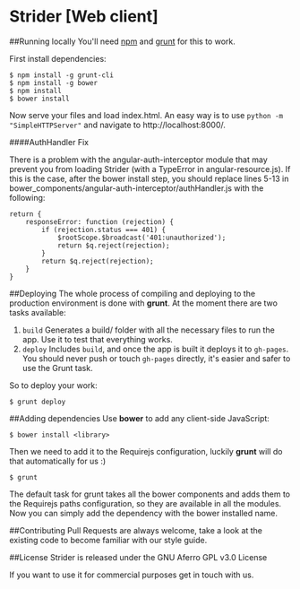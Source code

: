 # Strider [Web client]

##Running locally
You'll need [npm](http://nodejs.org/download/) and [grunt](http://gruntjs.com/installing-grunt) for this to work.

First install dependencies:

```
$ npm install -g grunt-cli
$ npm install -g bower
$ npm install
$ bower install
```

Now serve your files and load index.html. An easy way is to use `python -m "SimpleHTTPServer"` and navigate to http://localhost:8000/.

####AuthHandler Fix

There is a problem with the angular-auth-interceptor module that may prevent you from loading Strider (with a TypeError in angular-resource.js). If this is the case, after the bower install step, you should replace lines 5-13 in bower_components/angular-auth-interceptor/authHandler.js with the following:

```
return {
	responseError: function (rejection) {
		if (rejection.status === 401) {
			$rootScope.$broadcast('401:unauthorized');
			return $q.reject(rejection);
		}
		return $q.reject(rejection);
	}
}
```

##Deploying
The whole process of compiling and deploying to the production environment is done with **grunt**. At the moment there are two tasks available:

1. `build` Generates a build/ folder with all the necessary files to run the app. Use it to test that everything works.
2. `deploy` Includes `build`, and once the app is built it deploys it to `gh-pages`. You should never push or touch `gh-pages` directly, it's easier and safer to use the Grunt task.

So to deploy your work:

```
$ grunt deploy
```

##Adding dependencies
Use **bower** to add any client-side JavaScript:

```
$ bower install <library>
```

Then we need to add it to the Requirejs configuration, luckily **grunt** will do that automatically for us :)

```
$ grunt
```

The default task for grunt takes all the bower components and adds them to the Requirejs paths configuration, so they are available in all the modules.
Now you can simply add the dependency with the bower installed name.

##Contributing
Pull Requests are always welcome, take a look at the existing code to become familiar with our style guide.

##License
Strider is released under the GNU Aferro GPL v3.0 License

If you want to use it for commercial purposes get in touch with us.
